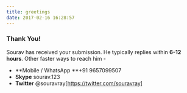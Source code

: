 ```yaml
---
title: greetings
date: 2017-02-16 16:28:57
---
```


### Thank You!

Sourav has received your submission. He typically replies within **6-12 hours**. Other faster ways to reach him -

+ **Mobile / WhatsApp **+91 9657099507
+ **Skype** sourav.123
+ **Twitter** @souravray[https://twitter.com/souravray]